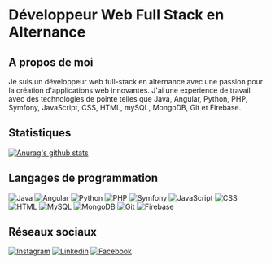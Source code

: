 # Développeur Web Full Stack en Alternance

## A propos de moi

Je suis un développeur web full-stack en alternance avec une passion pour la création d'applications web innovantes. J'ai une expérience de travail avec des technologies de pointe telles que Java, Angular, Python, PHP, Symfony, JavaScript, CSS, HTML, mySQL, MongoDB, Git et Firebase.
## Statistiques

[![Anurag's github stats](https://github-readme-stats.vercel.app/api?username=afadjou&show_icons=true&theme=radical)](https://github.com/anuraghazra/github-readme-stats)

## Langages de programmation

![Java](https://img.shields.io/badge/Java-007396?style=for-the-badge&logo=java&logoColor=white)
![Angular](https://img.shields.io/badge/Angular-DD0031?style=for-the-badge&logo=angular&logoColor=white)
![Python](https://img.shields.io/badge/Python-3776AB?style=for-the-badge&logo=python&logoColor=white)
![PHP](https://img.shields.io/badge/PHP-777BB4?style=for-the-badge&logo=php&logoColor=white)
![Symfony](https://img.shields.io/badge/Symfony-000000?style=for-the-badge&logo=symfony&logoColor=white)
![JavaScript](https://img.shields.io/badge/JavaScript-F7DF1E?style=for-the-badge&logo=javascript&logoColor=black)
![CSS](https://img.shields.io/badge/CSS-1572B6?style=for-the-badge&logo=css3&logoColor=white)
![HTML](https://img.shields.io/badge/HTML-239120?style=for-the-badge&logo=html5&logoColor=white)
![MySQL](https://img.shields.io/badge/MySQL-4479A1?style=for-the-badge&logo=mysql&logoColor=white)
![MongoDB](https://img.shields.io/badge/MongoDB-4EA94B?style=for-the-badge&logo=mongodb&logoColor=white)
![Git](https://img.shields.io/badge/Git-F05032?style=for-the-badge&logo=git&logoColor=white)
![Firebase](https://img.shields.io/badge/Firebase-FFCA28?style=for-the-badge&logo=firebase&logoColor=black)

## Réseaux sociaux

[![Instagram](https://img.shields.io/badge/Instagram-E4405F?style=for-the-badge&logo=instagram&logoColor=white)](https://www.instagram.com/lardoben/?hl=fr)
[![Linkedin](https://img.shields.io/badge/Linkedin-0077B5?style=for-the-badge&logo=linkedin&logoColor=white)](https://www.linkedin.com/in/fadjou-bacar-anlim-989034201/)
[![Facebook](https://img.shields.io/badge/Facebook-1877F2?style=for-the-badge&logo=facebook&logoColor=white)](https://www.facebook.com)
